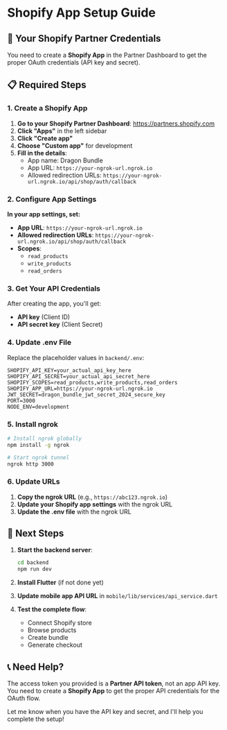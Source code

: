 # Shopify App Setup Guide

## 🔑 Your Shopify Partner Credentials

You need to create a **Shopify App** in the Partner Dashboard to get the proper OAuth credentials (API key and secret).

## 📋 Required Steps

### 1. Create a Shopify App

1. **Go to your Shopify Partner Dashboard**: https://partners.shopify.com
2. **Click "Apps"** in the left sidebar
3. **Click "Create app"**
4. **Choose "Custom app"** for development
5. **Fill in the details**:
   - App name: Dragon Bundle
   - App URL: `https://your-ngrok-url.ngrok.io`
   - Allowed redirection URLs: `https://your-ngrok-url.ngrok.io/api/shop/auth/callback`

### 2. Configure App Settings

**In your app settings, set:**
- **App URL**: `https://your-ngrok-url.ngrok.io`
- **Allowed redirection URLs**: `https://your-ngrok-url.ngrok.io/api/shop/auth/callback`
- **Scopes**: 
  - `read_products`
  - `write_products` 
  - `read_orders`

### 3. Get Your API Credentials

After creating the app, you'll get:
- **API key** (Client ID)
- **API secret key** (Client Secret)

### 4. Update .env File

Replace the placeholder values in `backend/.env`:

```env
SHOPIFY_API_KEY=your_actual_api_key_here
SHOPIFY_API_SECRET=your_actual_api_secret_here
SHOPIFY_SCOPES=read_products,write_products,read_orders
SHOPIFY_APP_URL=https://your-ngrok-url.ngrok.io
JWT_SECRET=dragon_bundle_jwt_secret_2024_secure_key
PORT=3000
NODE_ENV=development
```

### 5. Install ngrok

```bash
# Install ngrok globally
npm install -g ngrok

# Start ngrok tunnel
ngrok http 3000
```

### 6. Update URLs

1. **Copy the ngrok URL** (e.g., `https://abc123.ngrok.io`)
2. **Update your Shopify app settings** with the ngrok URL
3. **Update the .env file** with the ngrok URL

## 🚀 Next Steps

1. **Start the backend server**:
   ```bash
   cd backend
   npm run dev
   ```

2. **Install Flutter** (if not done yet)

3. **Update mobile app API URL** in `mobile/lib/services/api_service.dart`

4. **Test the complete flow**:
   - Connect Shopify store
   - Browse products
   - Create bundle
   - Generate checkout

## 📞 Need Help?

The access token you provided is a **Partner API token**, not an app API key. You need to create a **Shopify App** to get the proper API credentials for the OAuth flow.

Let me know when you have the API key and secret, and I'll help you complete the setup!

